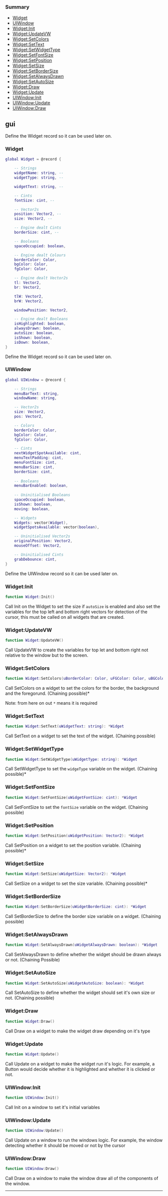 ### Summary
* [Widget](#widget)
* [UIWindow](#uiwindow)
* [Widget:Init](#widgetinit)
* [Widget:UpdateVW](#widgetupdatevw)
* [Widget:SetColors](#widgetsetcolors)
* [Widget:SetText](#widgetsettext)
* [Widget:SetWidgetType](#widgetsetwidgettype)
* [Widget:SetFontSize](#widgetsetfontsize)
* [Widget:SetPosition](#widgetsetposition)
* [Widget:SetSize](#widgetsetsize)
* [Widget:SetBorderSize](#widgetsetbordersize)
* [Widget:SetAlwaysDrawn](#widgetsetalwaysdrawn)
* [Widget:SetAutoSize](#widgetsetautosize)
* [Widget:Draw](#widgetdraw)
* [Widget:Update](#widgetupdate)
* [UIWindow:Init](#uiwindowinit)
* [UIWindow:Update](#uiwindowupdate)
* [UIWindow:Draw](#uiwindowdraw)

## gui

Define the Widget record so it can be used later on.

### Widget

```lua
global Widget = @record {

	-- Strings
	widgetName: string, --
	widgetType: string, --

	widgetText: string, --

	-- Cints	
	fontSize: cint, --

	-- Vector2s
	position: Vector2, --
	size: Vector2, --

	-- Engine dealt Cints
	borderSize: cint, --

	-- Booleans
	spaceOccupied: boolean,

	-- Engine dealt Colours
	borderColor: Color,
	bgColor: Color,
	fgColor: Color,

	-- Engine dealt Vector2s
	tl: Vector2,
	br: Vector2,

	tlW: Vector2,
	brW: Vector2,

	windowPosition: Vector2,

	-- Engine dealt Booleans
	isHighlighted: boolean,
	alwaysDrawn: boolean,
	autoSize: boolean,
	isShown: boolean,
	isDown: boolean,
}
```

Define the Widget record so it can be used later on.

### UIWindow

```lua
global UIWindow = @record {

	-- Strings
	menuBarText: string,
	windowName: string,

	-- Vector2s
	size: Vector2,
	pos: Vector2,

	-- Colors
	borderColor: Color,
	bgColor: Color,
	fgColor: Color,

	-- Cints
	nextWidgetSpotAvailable: cint,
	menuTextPadding: cint,
	menuFontSize: cint,
	menuBarSize: cint,
	borderSize: cint,
	
	-- Booleans
	menuBarEnabled: boolean,
	
	-- Uninitialised Booleans
	spaceOccupied: boolean,
	isShown: boolean,
	moving: boolean,

	-- Widgets
	Widgets: vector(Widget),
	widgetSpotsAvailable: vector(boolean),

	-- Uninitialised Vector2s
	originalPosition: Vector2,
	mouseOffset: Vector2,

	-- Uninitialised Cints
	grabDebounce: cint,
}
```

Define the UIWindow record so it can be used later on.

### Widget:Init

```lua
function Widget:Init()
```

Call Init on the Widget to set the size if `autoSize` is enabled and also set the variables for the top left and bottom right vectors for detection of the cursor, this must be called on all widgets that are created.

### Widget:UpdateVW

```lua
function Widget:UpdateVW()
```

Call UpdateVW to create the variables for top let and bottom right not relative to the window but to the screen.

### Widget:SetColors

```lua
function Widget:SetColors(uBorderColor: Color, uFGColor: Color, uBGColor: Color)
```

Call SetColors on a widget to set the colors for the border, the background and the foregorund. (Chaining possible)*

Note: from here on out `*` means it is required

### Widget:SetText

```lua
function Widget:SetText(uWidgetText: string): *Widget
```

Call SetText on a widget to set the text of the widget. (Chaining possible)

### Widget:SetWidgetType

```lua
function Widget:SetWidgetType(uWidgetType: string): *Widget
```

Call SetWidgetType to set the `widgeType` variable on the widget. (Chaining possible)*

### Widget:SetFontSize

```lua
function Widget:SetFontSize(uWidgetFontSize: cint): *Widget
```

Call SetFontSize to set the `fontSize` variable on the widget. (Chaining possible)

### Widget:SetPosition

```lua
function Widget:SetPosition(uWidgetPosition: Vector2): *Widget
```

Call SetPosition on a widget to set the position variable. (Chaining possible)*

### Widget:SetSize

```lua
function Widget:SetSize(uWidgetSize: Vector2): *Widget
```

Call SetSize on a widget to set the size variable. (Chaining possible)*

### Widget:SetBorderSize

```lua
function Widget:SetBorderSize(uWidgetBorderSize: cint): *Widget
```

Call SetBorderSize to define the border size variable on a widget. (Chaining possible)

### Widget:SetAlwaysDrawn

```lua
function Widget:SetAlwaysDrawn(uWidgetAlwaysDrawn: boolean): *Widget
```

Call SetAlwaysDrawn to define whether the widget should be drawn always or not. (Chaining Possible)

### Widget:SetAutoSize

```lua
function Widget:SetAutoSize(uWidgetAutoSize: boolean): *Widget
```

Call SetAutoSize to define whether the widget should set it's own size or not. (Chaining possible)

### Widget:Draw

```lua
function Widget:Draw()
```

Call Draw on a widget to make the widget draw depending on it's type

### Widget:Update

```lua
function Widget:Update()
```

Call Update on a widget to make the widget run it's logic. For example, a Button would decide whether it is highlighted and whether it is clicked or not.

### UIWindow:Init

```lua
function UIWindow:Init()
```

Call Init on a window to set it's initial variables

### UIWindow:Update

```lua
function UIWindow:Update()
```

Call Update on a window to run the windows logic. For example, the window detecting whether it should be moved or not by the cursor

### UIWindow:Draw

```lua
function UIWindow:Draw()
```

Call Draw on a window to make the window draw all of the components of the window.

---
